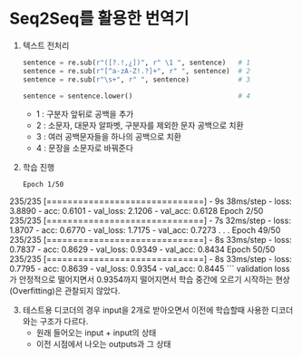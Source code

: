 # Seq2Seq를 활용한 번역기

1. 텍스트 전처리
    ```python
    sentence = re.sub(r"([?.!,¿])", r" \1 ", sentence)   # 1
    sentence = re.sub(r"[^a-zA-Z!.?]+", r" ", sentence)  # 2
    sentence = re.sub(r"\s+", r" ", sentence)            # 3
    
    sentence = sentence.lower()                          # 4
    ```
    - 1 : 구분자 앞뒤로 공백을 추가
    - 2 : 소문자, 대문자 알파벳, 구분자를 제외한 문자 공백으로 치환
    - 3 : 여러 공백문자들을 하나의 공백으로 치환
    - 4 : 문장을 소문자로 바꿔준다
    
2. 학습 진행
    ```
    Epoch 1/50
235/235 [==============================] - 9s 38ms/step - loss: 3.8890 - acc: 0.6101 - val_loss: 2.1206 - val_acc: 0.6128
Epoch 2/50
235/235 [==============================] - 7s 32ms/step - loss: 1.8707 - acc: 0.6770 - val_loss: 1.7175 - val_acc: 0.7273
    .
    .
    .
    Epoch 49/50
235/235 [==============================] - 8s 33ms/step - loss: 0.7837 - acc: 0.8629 - val_loss: 0.9349 - val_acc: 0.8434
Epoch 50/50
235/235 [==============================] - 8s 33ms/step - loss: 0.7795 - acc: 0.8639 - val_loss: 0.9354 - val_acc: 0.8445
    ```
    validation loss가 안정적으로 떨어지면서 0.9354까지 떨어지면서 학습 중간에 오르기 시작하는 현상(Overfitting)은 관찰되지 않았다.
    
3. 테스트용 디코더의 경우 input을 2개로 받아오면서 이전에 학습할때 사용한 디코더와는 구조가 다르다.
    - 원래 들어오는 input + input의 상태
    - 이전 시점에서 나오는 outputs과 그 상태